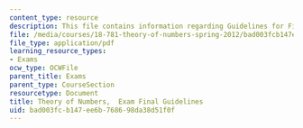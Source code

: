 ```yaml
---
content_type: resource
description: This file contains information regarding Guidelines for Final exam .
file: /media/courses/18-781-theory-of-numbers-spring-2012/bad003fcb147ee6b768698da38d51f0f_MIT18_781S12_guidelinFinal.pdf
file_type: application/pdf
learning_resource_types:
- Exams
ocw_type: OCWFile
parent_title: Exams
parent_type: CourseSection
resourcetype: Document
title: Theory of Numbers,  Exam Final Guidelines
uid: bad003fc-b147-ee6b-7686-98da38d51f0f
---
```

